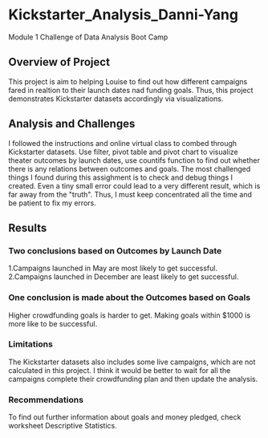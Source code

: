 # Kickstarter_Analysis_Danni-Yang
Module 1 Challenge of Data Analysis Boot Camp
## Overview of Project
This project is aim to helping Louise to find out how different campaigns fared in realtion to their launch dates nad funding goals. Thus, this project demonstrates Kickstarter datasets accordingly via visualizations. 
## Analysis and Challenges
I followed the instructions and online virtual class to combed through Kickstarter datasets. Use filter, pivot table and pivot chart to visualize theater outcomes by launch dates, use countifs function to find out whether there is any relations between outcomes and goals.
The most challenged things I found during this assighment is to check and debug things I created. Even a tiny small error could lead to a very different result, which is far away from the "truth". Thus, I must keep concentrated all the time and be patient to fix my errors.
## Results
### Two conclusions based on Outcomes by Launch Date
1.Campaigns launched in May are most likely to get successful. 
2.Campaigns launched in December are least likely to get successful. 
### One conclusion is made about the Outcomes based on Goals
Higher crowdfunding goals is harder to get. Making goals within $1000 is more like to be successful.
### Limitations
The Kickstarter datasets also includes some live campaigns, which are not calculated in this project. I think it would be better to wait for all the campaigns complete their crowdfunding plan and then update the analysis.
### Recommendations
To find out further information about goals and money pledged, check worksheet Descriptive Statistics.
